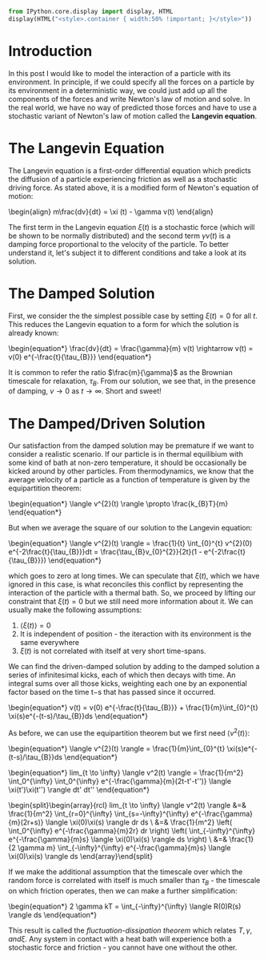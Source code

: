 ```python
from IPython.core.display import display, HTML
display(HTML("<style>.container { width:50% !important; }</style>"))
```


<style>.container { width:50% !important; }</style>


# Introduction

In this post I would like to model the interaction of a particle with its environment. In principle, if we could specify all the forces on a particle by its environment in a deterministic way, we could just add up all the components of the forces and write Newton's law of motion and solve. In the real world, we have no way of predicted those forces and have to use a stochastic variant of Newton's law of motion called the **Langevin equation**.


# The Langevin Equation

The Langevin equation is a first-order differential equation which predicts the diffusion of a particle experiencing friction as well as a stochastic driving force. As stated above, it is a modified form of Newton's equation of motion:

\begin{align}
m\frac{dv}{dt} = \xi (t) - \gamma v(t)
\end{align}

The first term in the Langevin equation $\xi(t)$ is a stochastic force (which will be shown to be normally distributed) and the second term $\gamma v(t)$ is a damping force proportional to the velocity of the particle. To better understand it, let's subject it to different conditions and take a look at its solution. 

# The Damped Solution

First, we consider the the simplest possible case by setting $\xi (t) = 0$ for all $t$. This reduces the Langevin equation to a form for which the solution is already known:

\begin{equation*}
\frac{dv}{dt} = \frac{\gamma}{m} v(t) \rightarrow v(t) = v(0)  e^{-\frac{t}{\tau_{B}}}
\end{equation*}

It is common to refer the ratio $\frac{m}{\gamma}$ as the Brownian timescale for relaxation, $\tau_{B}$. From our solution, we see that, in the presence of damping, $v \rightarrow 0$ as $t \rightarrow \infty$. Short and sweet!


# The Damped/Driven Solution

Our satisfaction from the damped solution may be premature if we want to consider a realistic scenario. If our particle is in thermal equilibium with some kind of bath at non-zero temperature, it should be occasionally be kicked around by other particles. From thermodynamics, we know that the average velocity of a particle as a function of temperature is given by the equipartition theorem: 

\begin{equation*}
\langle v^{2}(t) \rangle \propto \frac{k_{B}T}{m}
\end{equation*}

But when we average the square of our solution to the Langevin equation:

\begin{equation*}
\langle v^{2}(t) \rangle = \frac{1}{t} \int_{0}^{t} v^{2}(0)  e^{-2\frac{t}{\tau_{B}}}dt = \frac{\tau_{B}v_{0}^{2}}{2t}(1 - e^{-2\frac{t}{\tau_{B}}})
\end{equation*}

which goes to zero at long times. We can speculate that $\xi (t)$, which we have ignored in this case, is what reconciles this conflict by representing the interaction of the particle with a thermal bath. So, we proceed by lifting our constraint that $\xi(t) = 0$ but we still need more information about it. We can usually make the following assumptions: 

1. $\langle \xi(t) \rangle = 0$
2. It is independent of position - the iteraction with its environment is the same everywhere
3. $\xi(t)$ is not correlated with itself at very short time-spans.

We can find the driven-damped solution by adding to the damped solution a series of infinitesimal kicks, each of which then decays with time. An integral sums over all those kicks, weighting each one by an exponential factor based on the time t−s that has passed since it occurred.


\begin{equation*}
v(t) = v(0)  e^{-\frac{t}{\tau_{B}}} + \frac{1}{m}\int_{0}^{t} \xi(s)e^{-(t-s)/\tau_{B}}ds
\end{equation*}

As before, we can use the equipartition theorem but we first need $\langle v^{2}(t) \rangle$: 


\begin{equation*}
\langle v^{2}(t) \rangle = \frac{1}{m}\int_{0}^{t} \xi(s)e^{-(t-s)/\tau_{B}}ds
\end{equation*}

\begin{equation*}
lim_{t \to \infty} \langle v^2(t) \rangle = \frac{1}{m^2} \int_0^{\infty} \int_0^{\infty} e^{-\frac{\gamma}{m}(2t-t'-t'')} \langle \xi(t')\xi(t'') \rangle dt' dt''
\end{equation*}

\begin{split}\begin{array}{rcl}
lim_{t \to \infty} \langle v^2(t) \rangle &=& \frac{1}{m^2} \int_{r=0}^{\infty} \int_{s=-\infty}^{\infty} e^{-\frac{\gamma}{m}(2r+s)} \langle \xi(0)\xi(s) \rangle dr ds \\
&=& \frac{1}{m^2} \left( \int_0^{\infty} e^{-\frac{\gamma}{m}2r} dr \right) \left( \int_{-\infty}^{\infty} e^{-\frac{\gamma}{m}s} \langle \xi(0)\xi(s) \rangle ds \right) \\
&=& \frac{1}{2 \gamma m} \int_{-\infty}^{\infty} e^{-\frac{\gamma}{m}s} \langle \xi(0)\xi(s) \rangle ds
\end{array}\end{split}

If we make the additional assumption that the timescale over which the random force is correlated with itself is much smaller than $\tau_{B}$ - the timescale on which friction operates, then we can make a further simplification:

\begin{equation*}
2 \gamma kT = \int_{-\infty}^{\infty} \langle R(0)R(s) \rangle ds
\end{equation*}

This result is called the *fluctuation-dissipation theorem* which relates $T, \gamma, and \xi$. Any system in contact with a heat bath will experience both a stochastic force and friction - you cannot have one without the other.


```python

```
